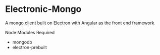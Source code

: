 # Electronic-Mongo
A mongo client built on Electron with Angular as the front end framework.

Node Modules Required
* mongodb
* electron-prebuilt
